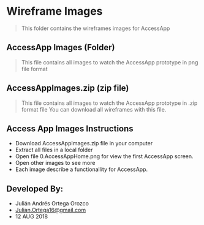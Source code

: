 # Wireframe Images
>This folder contains the wireframes images for AccessApp

## AccessApp Images (Folder)
>This file contains all images to watch the AccessApp prototype in png file format

## AccessAppImages.zip (zip file) 
>This file contains all images to watch the AccessApp prototype in .zip format file
> You can download all wireframes with this file. 

## Access App Images Instructions
* Download AccessAppImages.zip file in your computer
* Extract all files in a local folder
* Open file 0.AccessAppHome.png for view the first AccessApp screen.
* Open other images to see more
* Each image describe a functionallity for AccessApp.

## Developed By:
* Julián Andrés Ortega Orozco
* Julian.Ortega16@gmail.com
* 12 AUG 2018